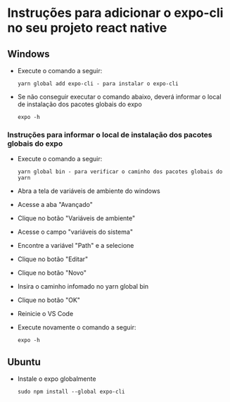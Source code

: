 # Instruções para adicionar o expo-cli no seu projeto react native

## Windows

* Execute o comando a seguir:
    
      yarn global add expo-cli - para instalar o expo-cli
    
* Se não conseguir executar o comando abaixo, deverá informar o local de instalação dos pacotes globais do expo

      expo -h

### Instruções para informar o local de instalação dos pacotes globais do expo

* Execute o comando a seguir:
      
      yarn global bin - para verificar o caminho dos pacotes globais do yarn
      
* Abra a tela de variáveis de ambiente do windows
* Acesse a aba "Avançado"
* Clique no botão "Variáveis de ambiente"
* Acesse o campo "variáveis do sistema"
* Encontre a variável "Path" e a selecione
* Clique no botão "Editar"
* Clique no botão "Novo"
* Insira o caminho infomado no yarn global bin
* Clique no botão "OK"
* Reinicie o VS Code
* Execute novamente o comando a seguir:

      expo -h
      
## Ubuntu

- Instale o expo globalmente

      sudo npm install --global expo-cli
      

      
